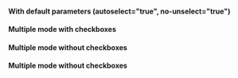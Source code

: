 #### With default parameters (autoselect="true", no-unselect="true")
<!-- example(list-overview) -->


#### Multiple mode with checkboxes
<!-- example(list-multiple-checkbox) -->


#### Multiple mode without checkboxes
<!-- example(list-multiple-keyboard) -->


#### Multiple mode without checkboxes
<!-- example(list-groups) -->